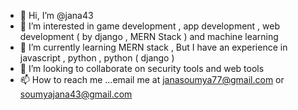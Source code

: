 - 👋 Hi, I’m @jana43
- 👀 I’m interested in game development , app development , web development ( by django , MERN Stack ) and machine learning
- 🌱 I’m currently learning MERN stack , But I have an experience in javascript , python , python ( django )
- 💞️ I’m looking to collaborate on security tools and web tools
- 📫 How to reach me ...email me at janasoumya77@gmail.com or soumyajana43@gmail.com

<!---
jana43/jana43 is a ✨ special ✨ repository because its `README.md` (this file) appears on your GitHub profile.
You can click the Preview link to take a look at your changes.
--->
